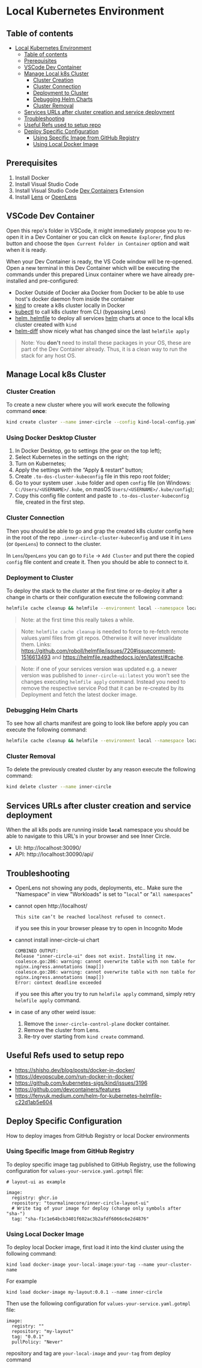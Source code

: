 # Local Kubernetes Environment

## Table of contents

- [Local Kubernetes Environment](#local-kubernetes-environment)
  * [Table of contents](#table-of-contents)
  * [Prerequisites](#prerequisites)
  * [VSCode Dev Container](#vscode-dev-container)
  * [Manage Local k8s Cluster](#manage-local-k8s-cluster)
    + [Cluster Creation](#cluster-creation)
    + [Cluster Connection](#cluster-connection)
    + [Deployment to Cluster](#deployment-to-cluster)
    + [Debugging Helm Charts](#debugging-helm-charts)
    + [Cluster Removal](#cluster-removal)
  * [Services URLs after cluster creation and service deployment](#services-urls-after-cluster-creation-and-service-deployment)
  * [Troubleshooting](#troubleshooting)
  * [Useful Refs used to setup repo](#useful-refs-used-to-setup-repo)
  * [Deploy Specific Configuration](#deploy-specific-configuration)
    + [Using Specific Image from GitHub Registry](#using-specific-image-from-github-registry)
    + [Using Local Docker Image](#using-local-docker-image)
  
## Prerequisites

1. Install Docker
2. Install Visual Studio Code
3. Install Visual Studio Code [Dev Containers](https://marketplace.visualstudio.com/items?itemName=ms-vscode-remote.remote-containers) Extension
3. Install [Lens](https://k8slens.dev/) or [OpenLens](https://github.com/MuhammedKalkan/OpenLens/releases)

## VSCode Dev Container

Open this repo's folder in VSCode, it might immediately propose you to re-open it in a Dev Container or you can click on `Remote Explorer`, find plus button and choose the `Open Current Folder in Container` option and wait when it is ready.

When your Dev Container is ready, the VS Code window will be re-opened. Open a new terminal in this Dev Container which will be executing the commands under this prepared Linux container where we have already pre-installed and pre-configured:
- Docker Outside of Docker aka Docker from Docker to be able to use host's docker daemon from inside the container 
- [kind](https://kind.sigs.k8s.io/) to create a k8s cluster locally in Docker
- [kubectl](https://kubernetes.io/docs/reference/kubectl/) to call k8s cluster from CLI (bypassing Lens)
- [helm, helmfile](https://github.com/helmfile/helmfile) to deploy all services [helm](https://helm.sh/) charts at once to the local k8s cluster created with `kind`
- [helm-diff](https://github.com/databus23/helm-diff) show nicely what has changed since the last `helmfile apply`

>Note: You **don't** need to install these packages in your OS, these are part of the Dev Container already. Thus, it is a clean way to run the stack for any host OS.

## Manage Local k8s Cluster

### Cluster Creation

To create a new cluster where you will work execute the following command **once**:

```bash
kind create cluster --name inner-circle --config kind-local-config.yaml --kubeconfig ./.inner-circle-cluster-kubeconfig
```

### Using Docker Desktop Cluster

1. In Docker Desktop, go to settings (the gear on the top left);
2. Select Kubernetes in the settings on the right;
3. Turn on Kubernetes;
4. Apply the settings with the “Apply & restart” button;
5. Create `.to-dos-cluster-kubeconfig` file in this repo root folder;
6. Go to your system user `.kube` folder and open `config` file (on Windows: `C:/Users/<USERNAME>/.kube`, on masOS `Users/<USERNAME>/.kube/config`);
7. Copy this config file content and paste to `.to-dos-cluster-kubeconfig` file, created in the first step.

### Cluster Connection

Then you should be able to go and grap the created k8s cluster config here in the root of the repo `.inner-circle-cluster-kubeconfig` and use it in `Lens` (or `OpenLens`) to connect to the cluster.

In `Lens`/`OpenLens` you can go to `File` -> `Add Cluster` and put there the copied `config` file content and create it.
Then you should be able to connect to it.

### Deployment to Cluster

To deploy the stack to the cluster at the first time or re-deploy it after a change in charts or their configuration execute the following command:

```bash
helmfile cache cleanup && helmfile --environment local --namespace local -f deploy/helmfile.yaml apply
```

>Note: at the first time this really takes a while.

>Note: `helmfile cache cleanup` is needed to force to re-fetch remote values.yaml files from git repos. Otherwise it will never invalidate them. Links: https://github.com/roboll/helmfile/issues/720#issuecomment-1516613493 and https://helmfile.readthedocs.io/en/latest/#cache.

>Note: if one of your services version was updated e.g. a newer version was published to `inner-circle-ui:latest` you won't see the changes executing `helmfile apply` command. Instead you need to remove the respective service Pod that it can be re-created by its Deployment and fetch the latest docker image. 

### Debugging Helm Charts

To see how all charts manifest are going to look like before apply you can execute the following command:

```bash
helmfile cache cleanup && helmfile --environment local --namespace local -f deploy/helmfile.yaml template
```

### Cluster Removal

To delete the previously created cluster by any reason execute the following command:

```bash
kind delete cluster --name inner-circle
```

## Services URLs after cluster creation and service deployment

When the all k8s pods are running inside **`local`** namespace you should be able to navigate to this URL's in your browser and see Inner Circle.

- UI: http://localhost:30090/
- API: http://localhost:30090/api/

## Troubleshooting
- OpenLens not showing any pods, deployments, etc.. Make sure the "Namespace" in view "Workloads" is set to "`local`" or "`All namespaces`"

- cannot open http://localhost/
    ```
    This site can’t be reached localhost refused to connect.
    ```
    if you see this in your browser please try to open in Incognito Mode
- cannot install inner-circle-ui chart
    ```
    COMBINED OUTPUT:
    Release "inner-circle-ui" does not exist. Installing it now.
    coalesce.go:286: warning: cannot overwrite table with non table for nginx.ingress.annotations (map[])
    coalesce.go:286: warning: cannot overwrite table with non table for nginx.ingress.annotations (map[])
    Error: context deadline exceeded
    ```
    if you see this after you try to run `helmfile apply` command, simply retry `helmfile apply` command.

- in case of any other weird issue:
    1. Remove the `inner-circle-control-plane` docker container.
    2. Remove the cluster from Lens.
    3. Re-try over starting from `kind create` command.


## Useful Refs used to setup repo

- https://shisho.dev/blog/posts/docker-in-docker/
- https://devopscube.com/run-docker-in-docker/
- https://github.com/kubernetes-sigs/kind/issues/3196
- https://github.com/devcontainers/features
- https://fenyuk.medium.com/helm-for-kubernetes-helmfile-c22d1ab5e604

## Deploy Specific Configuration

How to deploy images from GitHub Registry or local Docker environments

### Using Specific Image from GitHub Registry

To deploy specific image tag published to GitHub Registry, use the following configuration for `values-your-service.yaml.gotmpl` file:

```
# layout-ui as example

image:
  registry: ghcr.io
  repository: "tourmalinecore/inner-circle-layout-ui"
  # Write tag of your image for deploy (change only symbols after "sha-")
  tag: "sha-f1c1e64bcb3401f602ac3b2afdf6066c6e2d4876"
```

### Using Local Docker Image

To deploy local Docker image, first load it into the kind cluster using the following command:

```
kind load docker-image your-local-image:your-tag --name your-cluster-name
```

For example

```
kind load docker-image my-layout:0.0.1 --name inner-circle
```

Then use the following configuration for `values-your-service.yaml.gotmpl` file:

```
image:
  registry: ""
  repository: "my-layout"
  tag: "0.0.1"
  pullPolicy: "Never"
```

repository and tag are `your-local-image` and `your-tag` from deploy command
